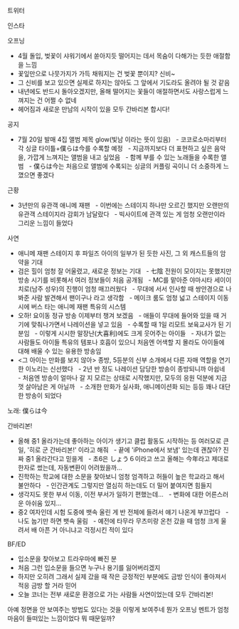 


트위터



인스타

오프닝
- 4월 돌입, 벚꽃이 샤워기에서 쏟아지듯 떨어지는 데서 목숨이 다해가는 듯한 애절함을 느낌
- 꽃잎만으로 나뭇가지가 가득 채워지는 건 벚꽃 뿐이지? 신비~
- 그 신비를 보고 있으면 실제로 하지는 않아도 그 앞에서 기도라도 올려야 될 것 같음
- 내년에도 반드시 돌아오겠지만, 올해 떨어지는 꽃들이 애절하면서도 사랑스럽게 느껴지는 건 어쩔 수 없네
- 헤어짐과 새로운 만남의 시작이 있을 모두 간바리본 합시다!

공지
- 7월 20일 발매 4집 앨범 제목 glow(빛남 이라는 뜻이 있음)
  - 코코로소마리부터 각 싱글 타이틀+僕らは今를 수록할 예정
  - 지금까지보다 더 표현하고 싶은 음악을, 가깝게 느껴지는 앨범을 내고 싶었음
  - 함께 부를 수 있는 노래들을 수록한 앨범
  - 僕らは今는 처음으로 앨범에 수록되는 싱글의 커플링 곡이니 더 소중하게 느꼈으면 좋겠다

근황
- 3년만의 유관객 애니메 재팬
  - 이번에는 스테이지 하나만 오르긴 했지만 오랜만의 유관객 스테이지라 감회가 남달랐다
  - 빅사이트에 관객 있는 게 엄청 오랜만이라 그리운 느낌이 들었다

사연
- 애니메 재팬 스테이지 후 파일즈 아이의 일부가 된 듯한 사진, 그 외 캐스트들의 암약을 기대
- 검은 힐이 엄청 잘 어울렸고, 새로운 정보는 기대
  - 七陰 전원이 모이지는 못했지만 방송 시기를 비롯해서 여러 정보들이 처음 공개됨
  - MC를 맡아준 야마시타 세이이치로(남주 성우)의 진행이 엄청 매끄러웠다
  - 무대에 서서 인사할 때 쌍안경으로 나 봐준 사람 발견해서 팬이구나 라고 생각함
  - 메이크 룸도 엄청 넓고 스테이지 이동 시에 버스 타는 애니메 재팬 특유의 시스템
- 오하! 요이동 정규 방송 이제부터 챙겨 보겠음
  - 애들이 무대에 들어와 있을 때 거기에 맞춰나가면서 나레이션을 넣고 있음
  - 수록할 때 1일 리모트 보육교사가 된 기분임
  - 이렇게 시시한 말장난(大喜利)에도 크게 웃어주는 아이들
  - 자녀가 없는 사람들도 아이들 특유의 템포나 호흡이 있으니 처음엔 어색할 지 몰라도 아이들에 대해 배울 수 있는 유용한 방송임
- <그 아이는 만화를 보지 않아> 종방, 5등분의 신부 소개에서 다른 자매 역할을 연기한 이노리는 신선했다
  - 2년 반 정도 나레이션 담당한 방송이 종방되니까 아쉽네
  - 처음엔 방송이 얼마나 갈 지 모르는 상태로 시작했지만, 모두의 응원 덕분에 지금껏 살아남은 게 아닐까
  - 소개한 만화가 실사화, 애니메이션화 되는 등등 꽤나 대단한 방송이 되었다

노래: 僕らは今

간바리본!
- 올해 중1 올라가는데 좋아하는 아이가 생기고 클럽 활동도 시작하는 등 여러모로 큰 일, '히로 군 간바리본!' 이라고 해줘
  - 끝에 'iPhone에서 보냄' 있는데 괜찮아? 진짜 중1 올라간다고 믿을게
  - 초6은 しょう６이라고 쓰고 올해는 今年라고 제대로 한자로 썼는데, 자동변환이 어려웠을까...
- 진학하는 학교에 대한 소문을 찾아보니 엄청 엄격하고 허들이 높은 학교라고 해서 불안하다
  - 인간관계도 그렇지만 열심히 하는데도 더 밀어 붙여지면 힘들지
- 생각지도 못한 부서 이동, 이전 부서가 일하기 편했는데...
  - 변화에 대한 어른스러운 아쉬움 있지...
- 중2 여자인데 시험 도중에 뱃속 울린 게 반 전체에 들려서 얘기 나온게 부끄럽다
  - 나도 눕기만 하면 뱃속 울림
  - 예전에 타무라 무츠미랑 온천 갔을 때 엄청 크게 울려서 배 아픈 거 아니냐고 걱정시킨 적이 있다

BF/ED
- 입소문을 찾아보고 트라우마에 빠진 분
- 처음 그런 입소문을 들으면 누구나 용기를 잃어버리겠지
- 하지만 오히려 그래서 실제 갔을 때 작은 긍정적인 부분에도 금방 인식이 좋아져서 적응 금방 할 거라 믿어
- 오늘 코너는 전부 새로운 환경으로 가는 사람들 사연이었는데 모두 간바리본!

아예 정면을 안 보여주는 방법도 있다는 것을 이렇게 보여주네
뭔가 오프닝 멘트가 엄청 마음이 들떠있는 느낌이었다
뭐 때문일까?


